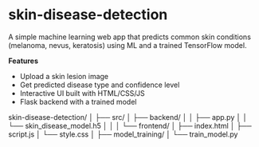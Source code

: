 # skin-disease-detection
A simple machine learning web app that predicts common skin conditions (melanoma, nevus, keratosis) using ML and a trained TensorFlow model.

 **Features**
- Upload a skin lesion image
- Get predicted disease type and confidence level
- Interactive UI built with HTML/CSS/JS
- Flask backend with a trained model

skin-disease-detection/
│
├── src/
│   ├── backend/
│   │   ├── app.py
│   │   └── skin_disease_model.h5
│   │
│   └── frontend/
│       ├── index.html
│       ├── script.js
│       └── style.css
│
├── model_training/
│   └── train_model.py




